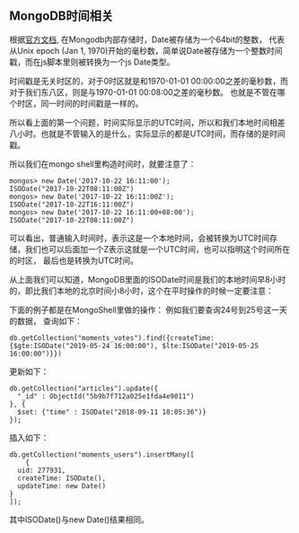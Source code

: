 ## MongoDB时间相关
根据[官方文档](https://docs.mongodb.com/manual/reference/method/Date/), 在Mongodb内部存储时，Date被存储为一个64bit的整数，
代表从Unix epoch (Jan 1, 1970)开始的毫秒数，简单说Date被存储为一个整数时间戳，而在js脚本里则被转换为一个js Date类型。

时间戳是无关时区的，对于0时区就是和1970-01-01 00:00:00之差的毫秒数，而对于我们东八区，则是与1970-01-01 00:08:00之差的毫秒数。
也就是不管在哪个时区，同一时间的时间戳是一样的。

所以看上面的第一个问题，时间实际显示的UTC时间，所以和我们本地时间相差八小时。也就是不管输入的是什么，实际显示的都是UTC时间，而存储的是时间戳。

所以我们在mongo shell里构造时间时，就要注意了：
```
mongos> new Date('2017-10-22 16:11:00');
ISODate("2017-10-22T08:11:00Z")
mongos> new Date('2017-10-22 16:11:00Z');
ISODate("2017-10-22T16:11:00Z")
mongos> new Date('2017-10-22 16:11:00+08:00');
ISODate("2017-10-22T08:11:00Z")
```
可以看出，普通输入时间时，表示这是一个本地时间，会被转换为UTC时间存储，我们也可以后面加一个Z表示这就是一个UTC时间，也可以指明这个时间所在的时区，
最后也是转换为UTC时间。

从上面我们可以知道，MongoDB里面的ISODate时间是我们的本地时间早8小时的，即比我们本地的北京时间小8小时，这个在平时操作的时候一定要注意：

下面的例子都是在MongoShell里做的操作：
例如我们要查询24号到25号这一天的数据，
查询如下：
```
db.getCollection("moments_votes").find({createTime:{$gte:ISODate("2019-05-24 16:00:00"), $lte:ISODate("2019-05-25 16:00:00")}})
```
更新如下：
```
db.getCollection("articles").update({
  "_id" : ObjectId("5b9b7f712a025e1fda4e9011")
}, {
  $set: {"time" : ISODate("2018-09-11 18:05:36")}
});
```
插入如下：
```
db.getCollection("moments_users").insertMany([
	{
  uid: 277931,
  createTime: ISODate(),
  updateTime: new Date()
}
]);
```
其中ISODate()与new Date()结果相同。
